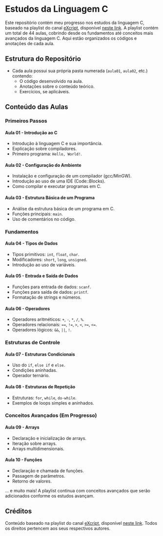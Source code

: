 # Estudos da Linguagem C

Este repositório contém meu progresso nos estudos da linguagem C, baseado na playlist do canal [eXcript](https://www.youtube.com/@excriptvideo), disponível [neste link](https://www.youtube.com/playlist?list=PLesCEcYj003SwVdufCQM5FIbrOd0GG1M4). A playlist contém um total de 44 aulas, cobrindo desde os fundamentos até conceitos mais avançados da linguagem C. Aqui estão organizados os códigos e anotações de cada aula.

## Estrutura do Repositório

- Cada aula possui sua própria pasta numerada (`aula01`, `aula02`, etc.) contendo:
  - O código desenvolvido na aula.
  - Anotações sobre o conteúdo teórico.
  - Exercícios, se aplicáveis.

## Conteúdo das Aulas

### Primeiros Passos

#### Aula 01 - Introdução ao C
- Introdução à linguagem C e sua importância.
- Explicação sobre compiladores.
- Primeiro programa: `Hello, World!`.

#### Aula 02 - Configuração do Ambiente
- Instalação e configuração de um compilador (gcc/MinGW).
- Introdução ao uso de uma IDE (Code::Blocks).
- Como compilar e executar programas em C.

#### Aula 03 - Estrutura Básica de um Programa
- Análise da estrutura básica de um programa em C.
- Funções principais: `main`.
- Uso de comentários no código.

### Fundamentos

#### Aula 04 - Tipos de Dados
- Tipos primitivos: `int`, `float`, `char`.
- Modificadores: `short`, `long`, `unsigned`.
- Introdução ao uso de variáveis.

#### Aula 05 - Entrada e Saída de Dados
- Funções para entrada de dados: `scanf`.
- Funções para saída de dados: `printf`.
- Formatação de strings e números.

#### Aula 06 - Operadores
- Operadores aritméticos: `+`, `-`, `*`, `/`, `%`.
- Operadores relacionais: `==`, `!=`, `>`, `<`, `>=`, `<=`.
- Operadores lógicos: `&&`, `||`, `!`.

### Estruturas de Controle

#### Aula 07 - Estruturas Condicionais
- Uso do `if`, `else if` e `else`.
- Condições aninhadas.
- Operador ternário.

#### Aula 08 - Estruturas de Repetição
- Estruturas: `for`, `while`, `do-while`.
- Exemplos de loops simples e aninhados.

### Conceitos Avançados (Em Progresso)

#### Aula 09 - Arrays
- Declaração e inicialização de arrays.
- Iteração sobre arrays.
- Arrays multidimensionais.

#### Aula 10 - Funções
- Declaração e chamada de funções.
- Passagem de parâmetros.
- Retorno de valores.

... e muito mais! A playlist continua com conceitos avançados que serão adicionados conforme os estudos avançam.

## Créditos

Conteúdo baseado na playlist do canal [eXcript](https://www.youtube.com/@excriptvideo), disponível [neste link](https://www.youtube.com/playlist?list=PLesCEcYj003SwVdufCQM5FIbrOd0GG1M4). Todos os direitos pertencem aos seus respectivos autores.

